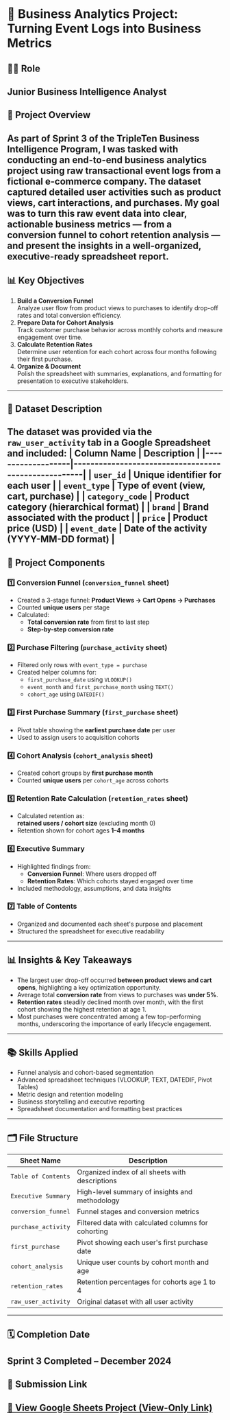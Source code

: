 # 🛒 Business Analytics Project: Turning Event Logs into Business Metrics
## 🧑‍🎓 Role
**Junior Business Intelligence Analyst**
---
## 📌 Project Overview
As part of **Sprint 3** of the TripleTen Business Intelligence Program, I was tasked with conducting an end-to-end business analytics project using raw transactional event logs from a fictional **e-commerce company**.
The dataset captured detailed user activities such as product views, cart interactions, and purchases. My goal was to turn this raw event data into clear, actionable business metrics — from a **conversion funnel** to **cohort retention analysis** — and present the insights in a well-organized, executive-ready spreadsheet report.
---
## 📊 Key Objectives
1. **Build a Conversion Funnel**  
   Analyze user flow from product views to purchases to identify drop-off rates and total conversion efficiency.
2. **Prepare Data for Cohort Analysis**  
   Track customer purchase behavior across monthly cohorts and measure engagement over time.
3. **Calculate Retention Rates**  
   Determine user retention for each cohort across four months following their first purchase.
4. **Organize & Document**  
   Polish the spreadsheet with summaries, explanations, and formatting for presentation to executive stakeholders.
---
## 📁 Dataset Description
The dataset was provided via the `raw_user_activity` tab in a Google Spreadsheet and included:
| Column Name       | Description                                         |
|-------------------|-----------------------------------------------------|
| `user_id`         | Unique identifier for each user                     |
| `event_type`      | Type of event (view, cart, purchase)                |
| `category_code`   | Product category (hierarchical format)              |
| `brand`           | Brand associated with the product                   |
| `price`           | Product price (USD)                                 |
| `event_date`      | Date of the activity (YYYY-MM-DD format)           |
---
## 🔧 Project Components
### 1️⃣ Conversion Funnel (`conversion_funnel` sheet)
- Created a 3-stage funnel: **Product Views → Cart Opens → Purchases**
- Counted **unique users** per stage
- Calculated:
  - **Total conversion rate** from first to last step
  - **Step-by-step conversion rate**
### 2️⃣ Purchase Filtering (`purchase_activity` sheet)
- Filtered only rows with `event_type = purchase`
- Created helper columns for:
  - `first_purchase_date` using `VLOOKUP()`
  - `event_month` and `first_purchase_month` using `TEXT()`
  - `cohort_age` using `DATEDIF()`

### 3️⃣ First Purchase Summary (`first_purchase` sheet)
- Pivot table showing the **earliest purchase date** per user
- Used to assign users to acquisition cohorts
### 4️⃣ Cohort Analysis (`cohort_analysis` sheet)
- Created cohort groups by **first purchase month**
- Counted **unique users** per `cohort_age` across cohorts
### 5️⃣ Retention Rate Calculation (`retention_rates` sheet)
- Calculated retention as:  
  **retained users / cohort size** (excluding month 0)
- Retention shown for cohort ages **1–4 months**
### 6️⃣ Executive Summary
- Highlighted findings from:
  - **Conversion Funnel**: Where users dropped off
  - **Retention Rates**: Which cohorts stayed engaged over time
- Included methodology, assumptions, and data insights
### 7️⃣ Table of Contents
- Organized and documented each sheet's purpose and placement
- Structured the spreadsheet for executive readability
---
## 📊 Insights & Key Takeaways
- The largest user drop-off occurred **between product views and cart opens**, highlighting a key optimization opportunity.
- Average total **conversion rate** from views to purchases was **under 5%**.
- **Retention rates** steadily declined month over month, with the first cohort showing the highest retention at age 1.
- Most purchases were concentrated among a few top-performing months, underscoring the importance of early lifecycle engagement.
---
## 📚 Skills Applied
- Funnel analysis and cohort-based segmentation
- Advanced spreadsheet techniques (VLOOKUP, TEXT, DATEDIF, Pivot Tables)
- Metric design and retention modeling
- Business storytelling and executive reporting
- Spreadsheet documentation and formatting best practices
---
## 🗂 File Structure
| Sheet Name          | Description                                               |
|---------------------|-----------------------------------------------------------|
| `Table of Contents` | Organized index of all sheets with descriptions           |
| `Executive Summary` | High-level summary of insights and methodology            |
| `conversion_funnel` | Funnel stages and conversion metrics                      |
| `purchase_activity` | Filtered data with calculated columns for cohorting       |
| `first_purchase`    | Pivot showing each user's first purchase date             |
| `cohort_analysis`   | Unique user counts by cohort month and age                |
| `retention_rates`   | Retention percentages for cohorts age 1 to 4              |
| `raw_user_activity` | Original dataset with all user activity                   |
---
## 🗓 Completion Date
**Sprint 3 Completed – December 2024**
---
## 🔗 Submission Link
[🔗 View Google Sheets Project (View-Only Link)](https://docs.google.com/spreadsheets/d/1anwYjX51qRU3DX8KM4Q_Z7qsv0DYDHz6in5pueje3Vw/edit?usp=sharing)  
---
